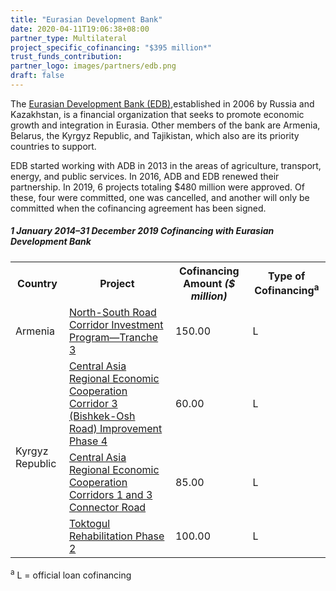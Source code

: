```yaml
---
title: "Eurasian Development Bank"
date: 2020-04-11T19:06:38+08:00
partner_type: Multilateral
project_specific_cofinancing: "$395 million*"
trust_funds_contribution: 
partner_logo: images/partners/edb.png
draft: false
---
```


The <a href="https://eabr.org/en/"> Eurasian Development Bank (EDB)</a>,established in 2006 by Russia and Kazakhstan, is a financial organization that seeks to promote economic growth and integration in Eurasia. Other members of the bank are Armenia, Belarus, the Kyrgyz Republic, and Tajikistan, which also are its priority countries to support. 

EDB started working with ADB in 2013 in the areas of agriculture, transport, energy, and public services. In 2016, ADB and EDB renewed their partnership.  In 2019, 6 projects totaling $480 million were approved. Of these, four were committed, one was cancelled, and another will only be committed when the cofinancing agreement has been signed.  

##### _1 January 2014–31 December 2019_ Cofinancing with Eurasian Development Bank

<table class="table dr-partner-table">

<tr>
<th>Country</th>
<th>Project</th>
<th>Cofinancing Amount <em>($ million)</em></th>
<th>Type of Cofinancing<sup>a</sup></th>
</tr>
<tr>
<td>Armenia</td>
<td><a href="https://www.adb.org/projects/42145-043/main" target="_blank">North-South Road Corridor Investment Program—Tranche 3</a></td>
<td>150.00 </td>
<td>L</td>
</tr>
<tr>
<td rowspan="3">Kyrgyz Republic</td>
<td><a href="https://www.adb.org/projects/45169-001/main" target="_blank">Central Asia Regional Economic Cooperation Corridor 3 (Bishkek-Osh Road) Improvement Phase 4</a></td>
<td>60.00 </td>
<td>L</td>
</tr>
<tr>
<td><a href="https://www.adb.org/projects/48401-007/main" target="_blank">Central Asia Regional Economic Cooperation Corridors 1 and 3 Connector Road</a></td>
<td>85.00 </td>
<td>L</td>
</tr>
<tr>
<td><a href="https://www.adb.org/projects/46348-003/main" target="_blank">Toktogul Rehabilitation Phase 2</a></td>
<td>100.00 </td>
<td>L</td>
</tr>
</table> 

<p class="dr-footnote"><sup>a</sup> L = official loan cofinancing</p>